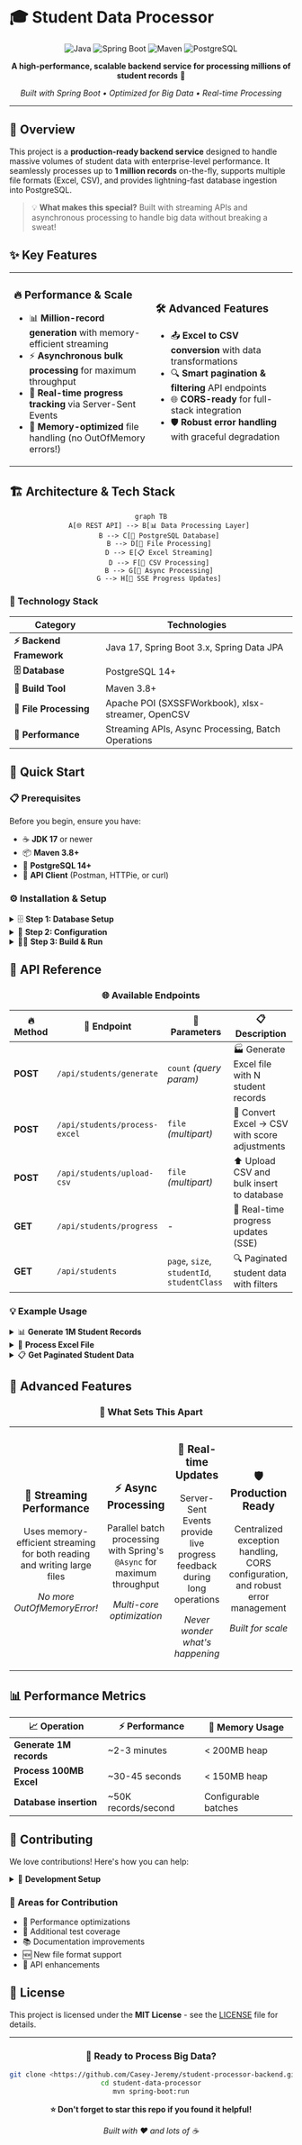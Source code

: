 # 🎓 Student Data Processor

<div align="center">

![Java](https://img.shields.io/badge/Java-17-ED8B00?style=for-the-badge&logo=openjdk&logoColor=white)
![Spring Boot](https://img.shields.io/badge/Spring_Boot-3.x-6DB33F?style=for-the-badge&logo=spring&logoColor=white)
![Maven](https://img.shields.io/badge/Maven-C71A36?style=for-the-badge&logo=apache-maven&logoColor=white)
![PostgreSQL](https://img.shields.io/badge/PostgreSQL-316192?style=for-the-badge&logo=postgresql&logoColor=white)

**A high-performance, scalable backend service for processing millions of student records** 🚀

*Built with Spring Boot • Optimized for Big Data • Real-time Processing*

</div>

---

## 🌟 Overview

This project is a **production-ready backend service** designed to handle massive volumes of student data with enterprise-level performance. It seamlessly processes up to **1 million records** on-the-fly, supports multiple file formats (Excel, CSV), and provides lightning-fast database ingestion into PostgreSQL.

> 💡 **What makes this special?** Built with streaming APIs and asynchronous processing to handle big data without breaking a sweat!

## ✨ Key Features

<table>
<tr>
<td width="50%">

### 🔥 Performance & Scale
- 📊 **Million-record generation** with memory-efficient streaming
- ⚡ **Asynchronous bulk processing** for maximum throughput  
- 🔄 **Real-time progress tracking** via Server-Sent Events
- 💾 **Memory-optimized** file handling (no OutOfMemory errors!)

</td>
<td width="50%">

### 🛠️ Advanced Features
- 📤 **Excel to CSV conversion** with data transformations
- 🔍 **Smart pagination & filtering** API endpoints
- 🌐 **CORS-ready** for full-stack integration
- 🛡️ **Robust error handling** with graceful degradation

</td>
</tr>
</table>

## 🏗️ Architecture & Tech Stack

<div align="center">

```mermaid
graph TB
    A[🌐 REST API] --> B[📊 Data Processing Layer]
    B --> C[💾 PostgreSQL Database]
    B --> D[📁 File Processing]
    D --> E[📋 Excel Streaming]
    D --> F[📄 CSV Processing]
    B --> G[🔄 Async Processing]
    G --> H[📡 SSE Progress Updates]
```

</div>

### 🔧 Technology Stack

| Category | Technologies |
|----------|-------------|
| **⚡ Backend Framework** | Java 17, Spring Boot 3.x, Spring Data JPA |
| **🗄️ Database** | PostgreSQL 14+ |
| **🔨 Build Tool** | Maven 3.8+ |
| **📁 File Processing** | Apache POI (SXSSFWorkbook), xlsx-streamer, OpenCSV |
| **🚀 Performance** | Streaming APIs, Async Processing, Batch Operations |

## 🚀 Quick Start

### 📋 Prerequisites

Before you begin, ensure you have:

- ☕ **JDK 17** or newer
- 📦 **Maven 3.8+**  
- 🐘 **PostgreSQL 14+**
- 🔧 **API Client** (Postman, HTTPie, or curl)

### ⚙️ Installation & Setup

<details>
<summary>🗄️ <strong>Step 1: Database Setup</strong></summary>

```sql
-- Create the database
CREATE DATABASE student_db;

-- Optional: Create a dedicated user
CREATE USER student_app WITH PASSWORD 'your_secure_password';
GRANT ALL PRIVILEGES ON DATABASE student_db TO student_app;
```

</details>

<details>
<summary>🔧 <strong>Step 2: Configuration</strong></summary>

Update `src/main/resources/application.properties`:

```properties
# Database Configuration
spring.datasource.url=jdbc:postgresql://localhost:5432/student_db
spring.datasource.username=your_postgres_user
spring.datasource.password=your_postgres_password

# JPA Configuration
spring.jpa.hibernate.ddl-auto=update
spring.jpa.show-sql=false
spring.jpa.properties.hibernate.format_sql=true

# File Upload Configuration
spring.servlet.multipart.max-file-size=500MB
spring.servlet.multipart.max-request-size=500MB
```

</details>

<details>
<summary>🏃‍♂️ <strong>Step 3: Build & Run</strong></summary>

```bash
# Clone the repository
git clone <your-repo-url>
cd student-data-processor

# Build the project
mvn clean install

# Run the application
mvn spring-boot:run
```

**🎉 Your server is now running at:** `http://localhost:8080`

</details>

## 📡 API Reference

<div align="center">

### 🌐 Available Endpoints

</div>

| 🔥 Method | 🎯 Endpoint | 📝 Parameters | 📋 Description |
|-----------|-------------|---------------|----------------|
| **POST** | `/api/students/generate` | `count` *(query param)* | 🏭 Generate Excel file with N student records |
| **POST** | `/api/students/process-excel` | `file` *(multipart)* | 🔄 Convert Excel → CSV with score adjustments |
| **POST** | `/api/students/upload-csv` | `file` *(multipart)* | ⬆️ Upload CSV and bulk insert to database |
| **GET** | `/api/students/progress` | - | 📡 Real-time progress updates (SSE) |
| **GET** | `/api/students` | `page`, `size`, `studentId`, `studentClass` | 🔍 Paginated student data with filters |

### 💡 Example Usage

<details>
<summary>📊 <strong>Generate 1M Student Records</strong></summary>

```bash
curl -X POST "http://localhost:8080/api/students/generate?count=1000000" \
     -H "Accept: application/vnd.openxmlformats-officedocument.spreadsheetml.sheet" \
     --output students_1M.xlsx
```

</details>

<details>
<summary>🔄 <strong>Process Excel File</strong></summary>

```bash
curl -X POST "http://localhost:8080/api/students/process-excel" \
     -F "file=@students.xlsx" \
     --output processed_students.csv
```

</details>

<details>
<summary>📋 <strong>Get Paginated Student Data</strong></summary>

```bash
curl "http://localhost:8080/api/students?page=0&size=20&studentClass=Math"
```

</details>

## 🎯 Advanced Features

<div align="center">

### 🚀 **What Sets This Apart**

</div>

<table>
<tr>
<td width="25%" align="center">

### 💨 **Streaming Performance**
Uses memory-efficient streaming for both reading and writing large files

*No more OutOfMemoryError!*

</td>
<td width="25%" align="center">

### ⚡ **Async Processing** 
Parallel batch processing with Spring's `@Async` for maximum throughput

*Multi-core optimization*

</td>
<td width="25%" align="center">

### 📡 **Real-time Updates**
Server-Sent Events provide live progress feedback during long operations

*Never wonder what's happening*

</td>
<td width="25%" align="center">

### 🛡️ **Production Ready**
Centralized exception handling, CORS configuration, and robust error management

*Built for scale*

</td>
</tr>
</table>

## 📊 Performance Metrics

| 📈 Operation | ⚡ Performance | 💾 Memory Usage |
|--------------|----------------|-----------------|
| **Generate 1M records** | ~2-3 minutes | < 200MB heap |
| **Process 100MB Excel** | ~30-45 seconds | < 150MB heap |
| **Database insertion** | ~50K records/second | Configurable batches |

## 🤝 Contributing

We love contributions! Here's how you can help:

<details>
<summary>🔧 <strong>Development Setup</strong></summary>

1. **Fork** the repository
2. **Clone** your fork: `git clone <your-fork>`
3. **Create** a feature branch: `git checkout -b feature/amazing-feature`
4. **Make** your changes
5. **Test** thoroughly
6. **Commit**: `git commit -m 'Add some amazing feature'`
7. **Push**: `git push origin feature/amazing-feature`
8. **Create** a Pull Request

</details>

### 🎯 Areas for Contribution

- 🔧 Performance optimizations
- 🧪 Additional test coverage  
- 📚 Documentation improvements
- 🆕 New file format support
- 🎨 API enhancements

## 📄 License

This project is licensed under the **MIT License** - see the [LICENSE](LICENSE) file for details.

---

<div align="center">

### 🚀 **Ready to Process Big Data?**

```bash
git clone <https://github.com/Casey-Jeremy/student-processor-backend.git>
cd student-data-processor
mvn spring-boot:run
```

**⭐ Don't forget to star this repo if you found it helpful!**

*Built with ❤️ and lots of ☕*

</div>
